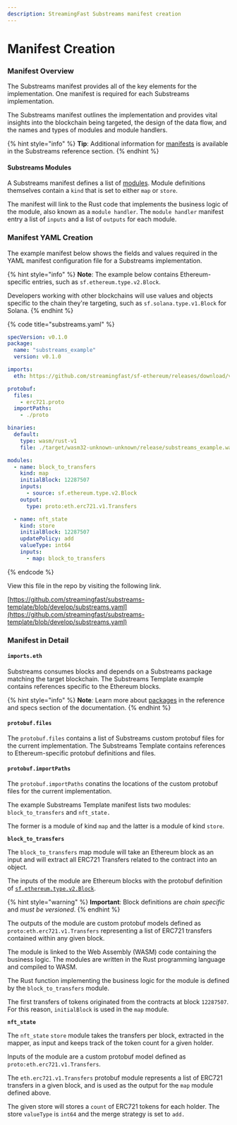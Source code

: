 ```yaml
---
description: StreamingFast Substreams manifest creation
---
```


# Manifest Creation

### Manifest Overview

The Substreams manifest provides all of the key elements for the implementation. One manifest is required for each Substreams implementation.&#x20;

The Substreams manifest outlines the implementation and provides vital insights into the blockchain being targeted, the design of the data flow, and the names and types of modules and module handlers.

{% hint style="info" %}
**Tip**: Additional information for [manifests](../reference-and-specs/manifests.md) is available in the Substreams reference section.
{% endhint %}

#### Substreams Modules

A Substreams manifest defines a list of [modules](../concepts/modules.md). Module definitions themselves contain a `kind` that is set to either `map` or `store`.&#x20;

The manifest will link to the Rust code that implements the business logic of the module, also known as a `module handler`. The `module handler` manifest entry a list of `inputs` and a list of `outputs` for each module.

### Manifest YAML Creation

The example manifest below shows the fields and values required in the YAML manifest configuration file for a Substreams implementation.

{% hint style="info" %}
**Note**: The example below contains Ethereum-specific entries, such as `sf.ethereum.type.v2.Block`.&#x20;



Developers working with other blockchains will use values and objects specific to the chain they're targeting, such as `sf.solana.type.v1.Block` for Solana.
{% endhint %}

{% code title="substreams.yaml" %}
```yaml
specVersion: v0.1.0
package:
  name: "substreams_example"
  version: v0.1.0

imports:
  eth: https://github.com/streamingfast/sf-ethereum/releases/download/v0.10.2/ethereum-v0.10.4.spkg

protobuf:
  files:
    - erc721.proto
  importPaths:
    - ./proto

binaries:
  default:
    type: wasm/rust-v1
    file: ./target/wasm32-unknown-unknown/release/substreams_example.wasm

modules:
  - name: block_to_transfers
    kind: map
    initialBlock: 12287507
    inputs:
      - source: sf.ethereum.type.v2.Block
    output:
      type: proto:eth.erc721.v1.Transfers

  - name: nft_state
    kind: store
    initialBlock: 12287507
    updatePolicy: add
    valueType: int64
    inputs:
      - map: block_to_transfers

```
{% endcode %}

View this file in the repo by visiting the following link.

[https://github.com/streamingfast/substreams-template/blob/develop/substreams.yaml](https://github.com/streamingfast/substreams-template/blob/develop/substreams.yaml)

### Manifest in Detail

#### `imports.eth`&#x20;

Substreams consumes blocks and depends on a Substreams package matching the target blockchain. The Substreams Template example contains references specific to the Ethereum blocks.  &#x20;

{% hint style="info" %}
**Note**_:_ Learn more about [packages](../reference-and-specs/packages.md) in the reference and specs section of the documentation.
{% endhint %}

#### `protobuf.files`

The `protobuf.files` contains a list of Substreams custom protobuf files for the current implementation. The Substreams Template contains references to Ethereum-specific protobuf definitions and files.&#x20;

#### `protobuf.importPaths`

The `protobuf.importPaths` conatins the locations of the custom protobuf files for the current implementation.

The example Substreams Template manifest lists two modules: `block_to_transfers` and `nft_state.`&#x20;

The former is a module of kind `map` and the latter is a module of kind `store`.

**`block_to_transfers`**

The `block_to_transfers` map module will take an Ethereum block as an input and will extract all ERC721 Transfers related to the contract into an object.&#x20;

The inputs of the module are Ethereum blocks with the protobuf definition of [`sf.ethereum.type.v2.Block`](https://github.com/streamingfast/firehose-ethereum/blob/develop/proto/sf/ethereum/type/v2/type.proto).

{% hint style="warning" %}
**Important**: Block definitions are _chain specific_ and _must be versioned_.
{% endhint %}

The outputs of the module are custom protobuf models defined as `proto:eth.erc721.v1.Transfers` representing a list of ERC721 transfers contained within any given block.

The module is linked to the Web Assembly (WASM) code containing the business logic. The modules are written in the Rust programming language and compiled to WASM.&#x20;

The Rust function implementing the business logic for the module is defined by the `block_to_transfers` module.

The first transfers of tokens originated from the contracts at block `12287507`. For this reason, `initialBlock` is used in the `map` module.

**`nft_state`**

The `nft_state` `store` module takes the transfers per block, extracted in the mapper, as input and keeps track of the token count for a given holder.&#x20;

Inputs of the module are a custom protobuf model defined as `proto:eth.erc721.v1.Transfers`.&#x20;

The `eth.erc721.v1.Transfers` protobuf module represents a list of ERC721 transfers in a given block, and is used as the output for the `map` module defined above.

The given store will stores a `count` of ERC721 tokens for each holder. The store `valueType` is `int64` and the merge strategy is set to `add.`
